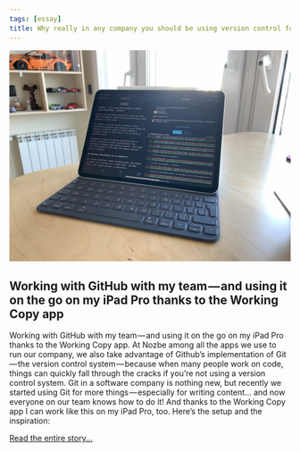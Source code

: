 ```yaml
---
tags: [essay]
title: Why really in any company you should be using version control for anything — how we use Github not only for code, but also for writing!
---
```


![Why in any company you should be using version control for anything — how we use Github not only for code, but also for writing!](/img/github.jpg)

## Working with GitHub with my team — and using it on the go on my iPad Pro thanks to the Working Copy app

Working with GitHub with my team — and using it on the go on my iPad Pro thanks to the Working Copy app. At Nozbe among all the apps we use to run our company, we also take advantage of Github’s implementation of Git — the version control system — because when many people work on code, things can quickly fall through the cracks if you’re not using a version control system. Git in a software company is nothing new, but recently we started using Git for more things — especially for writing content… and now everyone on our team knows how to do it! And thanks to the Working Copy app I can work like this on my iPad Pro, too. Here’s the setup and the inspiration:

[Read the entire story...](https://sliwinski.com)

<!--more-->
